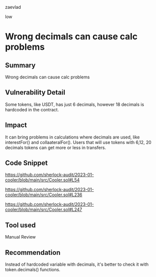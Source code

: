 zaevlad

low

# Wrong decimals can cause calc problems

## Summary

Wrong decimals can cause calc problems

## Vulnerability Detail

Some tokens, like USDT, has just 6 decimals, however 18 decimals is hardcoded in the contract. 

## Impact

It can bring problems in calculations where decimals are used, like interestFor() and collaateralFor(). Users that will use tokens with 6,12, 20 decimals tokens can get more or less in transfers.

## Code Snippet

https://github.com/sherlock-audit/2023-01-cooler/blob/main/src/Cooler.sol#L54

https://github.com/sherlock-audit/2023-01-cooler/blob/main/src/Cooler.sol#L236

https://github.com/sherlock-audit/2023-01-cooler/blob/main/src/Cooler.sol#L247

## Tool used

Manual Review

## Recommendation

Instead of hardcoded variable with decimals, it's better to check it with token.decimals() functions. 